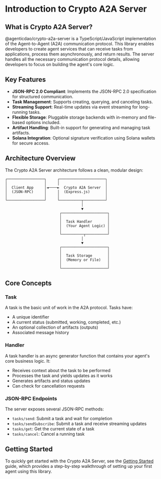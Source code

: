 # Introduction to Crypto A2A Server

## What is Crypto A2A Server?

@agenticdao/crypto-a2a-server is a TypeScript/JavaScript implementation of the Agent-to-Agent (A2A) communication protocol. This library enables developers to create agent services that can receive tasks from applications, process them asynchronously, and return results. The server handles all the necessary communication protocol details, allowing developers to focus on building the agent's core logic.

## Key Features

- **JSON-RPC 2.0 Compliant**: Implements the JSON-RPC 2.0 specification for structured communication.
- **Task Management**: Supports creating, querying, and canceling tasks.
- **Streaming Support**: Real-time updates via event streaming for long-running tasks.
- **Flexible Storage**: Pluggable storage backends with in-memory and file-based options included.
- **Artifact Handling**: Built-in support for generating and managing task artifacts.
- **Solana Integration**: Optional signature verification using Solana wallets for secure access.

## Architecture Overview

The Crypto A2A Server architecture follows a clean, modular design:

```
┌─────────────────┐     ┌─────────────────────┐
│                 │     │                     │
│  Client App     │◄────►  Crypto A2A Server  │
│  (JSON-RPC)     │     │  (Express.js)       │
│                 │     │                     │
└─────────────────┘     └──────────┬──────────┘
                                   │
                                   ▼
                         ┌─────────────────────┐
                         │                     │
                         │  Task Handler       │
                         │  (Your Agent Logic) │
                         │                     │
                         └──────────┬──────────┘
                                   │
                                   ▼
                         ┌─────────────────────┐
                         │                     │
                         │  Task Storage       │
                         │  (Memory or File)   │
                         │                     │
                         └─────────────────────┘
```

## Core Concepts

### Task

A task is the basic unit of work in the A2A protocol. Tasks have:
- A unique identifier
- A current status (submitted, working, completed, etc.)
- An optional collection of artifacts (outputs)
- Associated message history

### Handler

A task handler is an async generator function that contains your agent's core business logic. It:
- Receives context about the task to be performed
- Processes the task and yields updates as it works
- Generates artifacts and status updates
- Can check for cancellation requests

### JSON-RPC Endpoints

The server exposes several JSON-RPC methods:
- `tasks/send`: Submit a task and wait for completion
- `tasks/sendSubscribe`: Submit a task and receive streaming updates
- `tasks/get`: Get the current state of a task
- `tasks/cancel`: Cancel a running task

## Getting Started

To quickly get started with the Crypto A2A Server, see the [Getting Started](./getting-started.md) guide, which provides a step-by-step walkthrough of setting up your first agent using this library. 